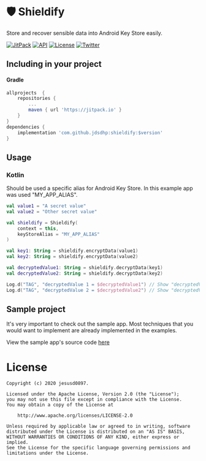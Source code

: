 🛡 Shieldify
=======

Store and recover sensible data into Android Key Store easily.

[![JitPack](https://jitpack.io/v/jdsdhp/shieldify.svg)](https://jitpack.io/#jdsdhp/shieldify) 
[![API](https://img.shields.io/badge/API-18%2B-red.svg?style=flat)](https://android-arsenal.com/api?level=18) 
[![License](https://img.shields.io/badge/License-Apache%202.0-blue.svg)](https://opensource.org/licenses/Apache-2.0)
[![Twitter](https://img.shields.io/badge/Twitter-@jdsdhp-9C27B0.svg)](https://twitter.com/jdsdhp)

## Including in your project

#### Gradle

```gradle
allprojects  {
    repositories {
        ...
        maven { url 'https://jitpack.io' }
    }
}
dependencies {
    implementation 'com.github.jdsdhp:shieldify:$version'
}
```

## Usage

### Kotlin
Should be used a specific alias for Android Key Store. In this example app was used  "MY_APP_ALIAS".

```kotlin
val value1 = "A secret value"
val value2 = "Other secret value"

val shieldify = Shieldify(
    context = this,
    keyStoreAlias = "MY_APP_ALIAS"
)

val key1: String = shieldify.encryptData(value1)
val key2: String = shieldify.encryptData(value2)

val decryptedValue1: String = shieldify.decryptData(key1)
val decryptedValue2: String = shieldify.decryptData(key2)

Log.d("TAG", "decryptedValue 1 = $decryptedValue1") // Show "decryptedValue 1 = A secret value"
Log.d("TAG", "decryptedValue 2 = $decryptedValue2") // Show "decryptedValue 2 = Other secret value"
```

## Sample project

It's very important to check out the sample app. Most techniques that you would want to implement are already implemented in the examples.

View the sample app's source code [here](https://github.com/jdsdhp/shieldify/tree/master/app)

License
=======

    Copyright (c) 2020 jesusd0897.
    
    Licensed under the Apache License, Version 2.0 (the "License");
    you may not use this file except in compliance with the License.
    You may obtain a copy of the License at
    
        http://www.apache.org/licenses/LICENSE-2.0
    
    Unless required by applicable law or agreed to in writing, software
    distributed under the License is distributed on an "AS IS" BASIS,
    WITHOUT WARRANTIES OR CONDITIONS OF ANY KIND, either express or implied.
    See the License for the specific language governing permissions and
    limitations under the License.
